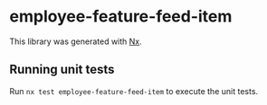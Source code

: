 # employee-feature-feed-item

This library was generated with [Nx](https://nx.dev).

## Running unit tests

Run `nx test employee-feature-feed-item` to execute the unit tests.
